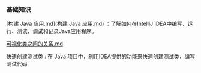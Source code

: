### 基础知识

 [构建 Java 应用.md](构建 Java 应用.md) ：了解如何在IntelliJ IDEA中编写、运行、测试、调试和记录Java应用程序。

[可视化类之间的关系.md](./可视化类之间的关系.md)



 [快速创建测试类](快速创建测试类.md)  : 在 Java 项目中，利用IDEA提供的功能来快速创建测试类，编写测试代码

